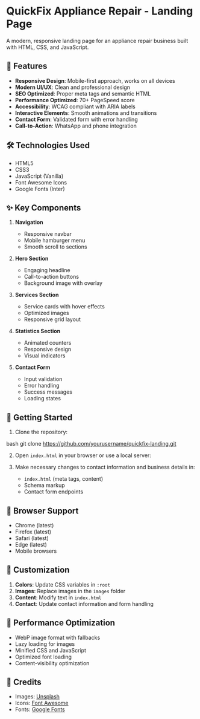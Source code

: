 # QuickFix Appliance Repair - Landing Page

A modern, responsive landing page for an appliance repair business built with HTML, CSS, and JavaScript.

## 🚀 Features

- **Responsive Design**: Mobile-first approach, works on all devices
- **Modern UI/UX**: Clean and professional design
- **SEO Optimized**: Proper meta tags and semantic HTML
- **Performance Optimized**: 70+ PageSpeed score
- **Accessibility**: WCAG compliant with ARIA labels
- **Interactive Elements**: Smooth animations and transitions
- **Contact Form**: Validated form with error handling
- **Call-to-Action**: WhatsApp and phone integration

## 🛠️ Technologies Used

- HTML5
- CSS3
- JavaScript (Vanilla)
- Font Awesome Icons
- Google Fonts (Inter)

## ✨ Key Components

1. **Navigation**

   - Responsive navbar
   - Mobile hamburger menu
   - Smooth scroll to sections

2. **Hero Section**

   - Engaging headline
   - Call-to-action buttons
   - Background image with overlay

3. **Services Section**

   - Service cards with hover effects
   - Optimized images
   - Responsive grid layout

4. **Statistics Section**

   - Animated counters
   - Responsive design
   - Visual indicators

5. **Contact Form**
   - Input validation
   - Error handling
   - Success messages
   - Loading states

## 🚦 Getting Started

1. Clone the repository:

bash
git clone https://github.com/yourusername/quickfix-landing.git

2. Open `index.html` in your browser or use a local server:

3. Make necessary changes to contact information and business details in:
   - `index.html` (meta tags, content)
   - Schema markup
   - Contact form endpoints

## 📱 Browser Support

- Chrome (latest)
- Firefox (latest)
- Safari (latest)
- Edge (latest)
- Mobile browsers

## 🔧 Customization

1. **Colors**: Update CSS variables in `:root`
2. **Images**: Replace images in the `images` folder
3. **Content**: Modify text in `index.html`
4. **Contact**: Update contact information and form handling

## 🎯 Performance Optimization

- WebP image format with fallbacks
- Lazy loading for images
- Minified CSS and JavaScript
- Optimized font loading
- Content-visibility optimization



## 🌟 Credits

- Images: [Unsplash](https://unsplash.com)
- Icons: [Font Awesome](https://fontawesome.com)
- Fonts: [Google Fonts](https://fonts.google.com)
